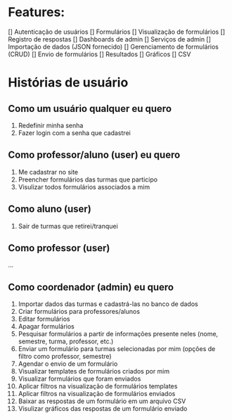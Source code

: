 # Features:
[] Autenticação de usuários
[] Formulários
    [] Visualização de formulários
    [] Registro de respostas
[] Dashboards de admin
[] Serviços de admin
    [] Importação de dados (JSON fornecido)
    [] Gerenciamento de formulários (CRUD)
    [] Envio de formulários
    [] Resultados
        [] Gráficos
        [] CSV 

# Histórias de usuário
## Como um usuário qualquer eu quero
1. Redefinir minha senha
2. Fazer login com a senha que cadastrei

## Como professor/aluno (user) eu quero
1. Me cadastrar no site 
2. Preencher formulários das turmas que participo
3. Visulizar todos formulários associados a mim

## Como aluno (user)
1. Sair de turmas que retirei/tranquei

## Como professor (user)
...

## Como coordenador (admin) eu quero
1. Importar dados das turmas e cadastrá-las no banco de dados
2. Criar formulários para professores/alunos
3. Editar formulários
4. Apagar formulários
5. Pesquisar formulários a partir de informações presente neles (nome, semestre, turma, professor, etc.)
6. Enviar um formulário para turmas selecionadas por mim (opções de filtro como professor, semestre)
7. Agendar o envio de um formulário
8.  Visualizar templates de formulários criados por mim
9.  Visualizar formulários que foram enviados
10. Aplicar filtros na visualização de formulários templates
11. Aplicar filtros na visualização de formulários enviados
12. Baixar as respostas de um formulário em um arquivo CSV
13. Visulizar gráficos das respostas de um formulário enviado